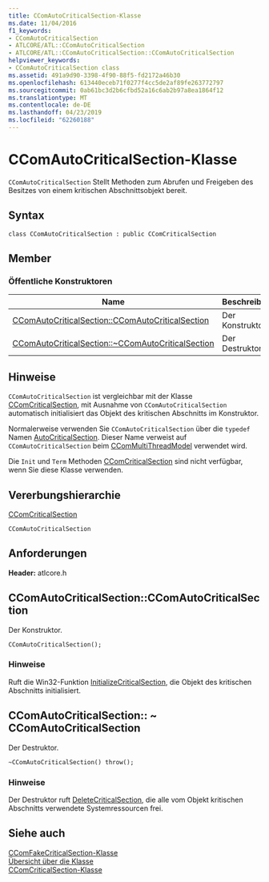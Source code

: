 ```yaml
---
title: CComAutoCriticalSection-Klasse
ms.date: 11/04/2016
f1_keywords:
- CComAutoCriticalSection
- ATLCORE/ATL::CComAutoCriticalSection
- ATLCORE/ATL::CComAutoCriticalSection::CComAutoCriticalSection
helpviewer_keywords:
- CComAutoCriticalSection class
ms.assetid: 491a9d90-3398-4f90-88f5-fd2172a46b30
ms.openlocfilehash: 613440eceb71f0277f4cc5de2af89fe263772797
ms.sourcegitcommit: 0ab61bc3d2b6cfbd52a16c6ab2b97a8ea1864f12
ms.translationtype: MT
ms.contentlocale: de-DE
ms.lasthandoff: 04/23/2019
ms.locfileid: "62260188"
---
```

# <a name="ccomautocriticalsection-class"></a>CComAutoCriticalSection-Klasse

`CComAutoCriticalSection` Stellt Methoden zum Abrufen und Freigeben des Besitzes von einem kritischen Abschnittsobjekt bereit.

## <a name="syntax"></a>Syntax

```
class CComAutoCriticalSection : public CComCriticalSection
```

## <a name="members"></a>Member

### <a name="public-constructors"></a>Öffentliche Konstruktoren

|Name|Beschreibung|
|----------|-----------------|
|[CComAutoCriticalSection::CComAutoCriticalSection](#ccomautocriticalsection)|Der Konstruktor.|
|[CComAutoCriticalSection::~CComAutoCriticalSection](#dtor)|Der Destruktor.|

## <a name="remarks"></a>Hinweise

`CComAutoCriticalSection` ist vergleichbar mit der Klasse [CComCriticalSection](../../atl/reference/ccomcriticalsection-class.md), mit Ausnahme von `CComAutoCriticalSection` automatisch initialisiert das Objekt des kritischen Abschnitts im Konstruktor.

Normalerweise verwenden Sie `CComAutoCriticalSection` über die `typedef` Namen [AutoCriticalSection](ccommultithreadmodel-class.md#autocriticalsection). Dieser Name verweist auf `CComAutoCriticalSection` beim [CComMultiThreadModel](../../atl/reference/ccommultithreadmodel-class.md) verwendet wird.

Die `Init` und `Term` Methoden [CComCriticalSection](../../atl/reference/ccomcriticalsection-class.md) sind nicht verfügbar, wenn Sie diese Klasse verwenden.

## <a name="inheritance-hierarchy"></a>Vererbungshierarchie

[CComCriticalSection](../../atl/reference/ccomcriticalsection-class.md)

`CComAutoCriticalSection`

## <a name="requirements"></a>Anforderungen

**Header:** atlcore.h

##  <a name="ccomautocriticalsection"></a>  CComAutoCriticalSection::CComAutoCriticalSection

Der Konstruktor.

```
CComAutoCriticalSection();
```

### <a name="remarks"></a>Hinweise

Ruft die Win32-Funktion [InitializeCriticalSection](/windows/desktop/api/synchapi/nf-synchapi-initializecriticalsection), die Objekt des kritischen Abschnitts initialisiert.

##  <a name="dtor"></a>  CComAutoCriticalSection:: ~ CComAutoCriticalSection

Der Destruktor.

```
~CComAutoCriticalSection() throw();
```

### <a name="remarks"></a>Hinweise

Der Destruktor ruft [DeleteCriticalSection](/windows/desktop/api/synchapi/nf-synchapi-deletecriticalsection), die alle vom Objekt kritischen Abschnitts verwendete Systemressourcen frei.

## <a name="see-also"></a>Siehe auch

[CComFakeCriticalSection-Klasse](../../atl/reference/ccomfakecriticalsection-class.md)<br/>
[Übersicht über die Klasse](../../atl/atl-class-overview.md)<br/>
[CComCriticalSection-Klasse](../../atl/reference/ccomcriticalsection-class.md)
